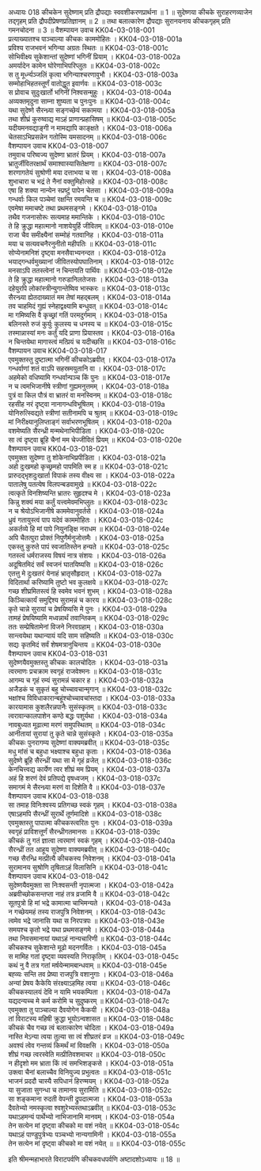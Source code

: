 अध्यायः 018
कीचकेन सुदेष्णाम् प्रति द्रौपद्याः स्ववशीकरणप्रार्थना ॥ 1 ॥ सुदेष्णया कीचके सुराहरणव्याजेन तद्गृहम् प्रति द्रौपदीप्रेषणप्रतिज्ञानम् ॥ 2 ॥ तथा बलात्कारेण द्रौपद्याः सुरानयनाय कीचकगृहम् प्रति गमनचोदना ॥ 3 ॥
वैशम्पायन उवाच 	KK04-03-018-001  
प्रत्याख्यातश्च पाञ्चाल्या कीचकः काममोहितः ।	KK04-03-018-001a  
प्रविश्य राजभवनं भगिन्या अग्रतः स्थितः ॥ 	KK04-03-018-001c  
सोभिवीक्ष्य सुकेशान्तां सुदेष्णां भगिनीं प्रियाम् ।	KK04-03-018-002a  
अमर्यादेन कामेन घोरेणाभिपरिप्लुतः ॥ 	KK04-03-018-002c  
स तु मूर्ध्न्यञ्जलिं कृत्वा भगिन्याश्चरणावुभौ ।	KK04-03-018-003a  
सम्मोहाभिहतस्तूर्णं वातोद्धूत इवार्णवः ॥ 	KK04-03-018-003c  
स प्रोवाच सुदुःखार्तो भगिनीं निश्वसन्मुहुः ।	KK04-03-018-004a  
अव्यक्तमृदुना साम्ना शुष्यता च पुनःपुनः ॥ 	KK04-03-018-004c  
यथा सुदेष्णे सैरन्ध्र्या सङ्गच्छेयं सकामया ।	KK04-03-018-005a  
तथा शीघ्रं कुरुष्वाद्य माऽहं प्राणान्प्रहासिषम् ॥ 	KK04-03-018-005c  
यदीयमनवद्याङ्गी न मामद्यापि काङ्क्षते ।	KK04-03-018-006a  
चेतसाऽभिप्रसन्नेन गतोस्मि यमसादनम् ॥	KK04-03-018-006c  
वैशम्पायन उवाच 	KK04-03-018-007  
तमुवाच परिष्वज्य सुदेष्णा भ्रातरं प्रियम् ।	KK04-03-018-007a  
भ्रातुर्जीवितरक्षार्थं समाश्वास्यासितेक्षणा ॥	KK04-03-018-007c  
शरणागतेयं सुश्रोणी मया दत्ताभया च सा ।	KK04-03-018-008a  
शुभाचारा च भद्रं ते नैनां वक्तुमिहोत्सहे ॥	KK04-03-018-008c  
एषा हि शक्या नान्येन स्प्रष्टुं पापेन चेतसा ।	KK04-03-018-009a  
गन्धर्वाः किल पञ्चेमां रक्षन्ति रमयन्ति च ॥	KK04-03-018-009c  
एवमेषा ममाचष्टे तथा प्रथमसङ्गमे ।	KK04-03-018-010a  
तथैव गजनासोरूः सत्यमाह ममान्तिके ।	KK04-03-018-010c  
ते हि क्रुद्धा महात्मानो नाशयेयुर्हि जीवितम् ॥ 	KK04-03-018-010e  
राजा चैव समीक्ष्यैनां सम्मोहं गतवानिह ।	KK04-03-018-011a  
मया च सत्यवचनैरनुनीतो महीपतिः ॥ 	KK04-03-018-011c  
सोप्येनामनिशं दृष्ट्वा मनसैवाभ्यनन्दत ।	KK04-03-018-012a  
भयाद्गन्धर्वमुख्यानां जीवितस्योपघातिनाम् ।	KK04-03-018-012c  
मनसाऽपि ततस्त्वेनां न चिन्तयति पार्थिवः ॥ 	KK04-03-018-012e  
ते हि क्रुद्धा महात्मानो गरुडानिलतेजसः ।	KK04-03-018-013a  
दहेयुरपि लोकांस्त्रीन्युगान्तेष्विव भास्करः ॥	KK04-03-018-013c  
सैरन्ध्र्या ह्येतदाख्यातं मम तेषां महद्बलम् ।	KK04-03-018-014a  
तव चाहमिदं गुह्यं स्नेहाद्वक्ष्यामि बन्धुवत् ॥	KK04-03-018-014c  
मा गमिष्यसि वै कृच्छ्रां गतिं परमदुर्गमाम् ।	KK04-03-018-015a  
बलिनस्ते रुजं कुर्युः कुलस्य च धनस्य च ॥ 	KK04-03-018-015c  
तस्मान्नास्यां मनः कर्तुं यदि प्राणा प्रियास्तव ।	KK04-03-018-016a  
न चिन्तयेथा मागास्त्वं मत्प्रियं च यदीच्छसि ॥ 	KK04-03-018-016c  
वैशम्पायन उवाच 	KK04-03-018-017  
एवमुक्तस्तु दुष्टात्मा भगिनीं कीचकोऽब्रवीत् ।	KK04-03-018-017a  
गन्धर्वाणां शतं वाऽपि सहस्रमयुतानि वा ।	KK04-03-018-017c  
अहमेको वधिष्यामि गन्धर्वान्पञ्च किं पुनः ॥ 	KK04-03-018-017e  
न च त्वमभिजानीषे स्त्रीणां गुह्यमनुत्तमम् ।	KK04-03-018-018a  
पुत्रं वा किल पौत्रं वा भ्रातरं वा मनस्विनम् ॥ 	KK04-03-018-018c  
रहसीह नरं दृष्ट्वा नानागन्धविभूषितम् ।	KK04-03-018-019a  
योनिरुत्स्विद्यते स्त्रीणां सतीनामपि च श्रुतम् ॥ 	KK04-03-018-019c  
मां निरीक्ष्यानुलिप्ताङ्गं सर्वाभरणभूषितम् ।	KK04-03-018-020a  
वशमेष्यति सैरन्ध्री मन्मथेनाभिपीडिता ।	KK04-03-018-020c  
सा त्वं दृष्ट्वा ब्रूहि चैनां मम चेज्जीवितं प्रियम् ॥ 	KK04-03-018-020e  
वैशम्पायन उवाच 	KK04-03-018-021  
एवमुक्ता सुदेष्णा तु शोकेनाभिप्रपीडिता ।	KK04-03-018-021a  
अहो दुःखमहो कृच्छ्रमहो पापमिति स्म ह ॥	KK04-03-018-021c  
प्रारुदद्भृशदुःखार्ता विपाकं तस्य वीक्ष्य सा ।	KK04-03-018-022a  
पातालेषु पतत्येष विलपन्बडवामुखे ॥ 	KK04-03-018-022c  
त्वत्कृते विनशिष्यन्ति भ्रातरः सुहृदश्च मे ।	KK04-03-018-023a  
किन्नु शक्यं मया कर्तुं यत्त्वमेवमभिप्लुतः ॥ 	KK04-03-018-023c  
न च श्रेयोऽभिजानीषे काममेवानुवर्तसे ।	KK04-03-018-024a  
ध्रुवं गतायुस्त्वं पाप यदेवं काममोहितः ।	KK04-03-018-024c  
अकर्तव्ये हि मां पापे नियुनङ्क्षि नराधम ॥ 	KK04-03-018-024e  
अपि चैतत्पुरा प्रोक्तं निपुणैर्मनुजोत्तमैः ।	KK04-03-018-025a  
एकस्तु कुरुते पापं स्वजातिस्तेन हन्यते ॥	KK04-03-018-025c  
गतस्त्वं धर्मराजस्य विषयं नात्र संशयः ।	KK04-03-018-026a  
अदूषितमिदं सर्वं स्वजनं घातयिष्यसि ॥ 	KK04-03-018-026c  
एतत्तु मे दुःखतरं येनाहं भ्रातृसौहृदात् ।	KK04-03-018-027a  
विदितार्था करिष्यामि तुष्टो भव कुलक्षये ॥ 	KK04-03-018-027c  
गच्छ शीघ्रमितस्त्वं हि स्वमेव भवनं शुभम् ।	KK04-03-018-028a  
किञ्चित्कार्यं समुद्दिश्य सुरामन्नं च कारय ॥ 	KK04-03-018-028c  
कृते चान्ने सुरायां च प्रेषयिष्यसि मे पुनः ।	KK04-03-018-029a  
तामहं प्रेषयिष्यामि मध्वन्नार्थं तवान्तिकम् ॥ 	KK04-03-018-029c  
ततः सम्प्रेषितामेनां विजने निरवग्रहाम् ।	KK04-03-018-030a  
सान्त्वयेथा यथान्यायं यदि साम सहिष्यति ॥ 	KK04-03-018-030c  
सद्यः कृतमिदं सर्वं शेषमत्रानुचिन्तय ॥ 	KK04-03-018-030e  
वैशम्पायन उवाच 	KK04-03-018-031  
सुदेष्णयैवमुक्तस्तु कीचकः कालचोदितः ।	KK04-03-018-031a  
त्वरमाणः प्रचक्राम स्वगृहं राजवेश्मनः ॥ 	KK04-03-018-031c  
आगम्य च गृहं रम्यं सुरामन्नं चकार ह ।	KK04-03-018-032a  
अजैडकं च सुकृतं बहु चोच्चावचान्मृगान् ॥ 	KK04-03-018-032c  
भक्षांश्च विविधाकारान्बहूंश्चोच्चावचांस्तदा ।	KK04-03-018-033a  
कारयामास कुशलैरन्नपानैः सुसंस्कृतम् ॥ 	KK04-03-018-033c  
त्वरावान्कालपाशेन कण्ठे बद्धः पशुर्यथा ।	KK04-03-018-034a  
नावबुध्यत मूढात्मा मरणं समुपस्थितम् ॥	KK04-03-018-034c  
आनीतायां सुरायां तु कृते चान्ने सुसंस्कृते ।	KK04-03-018-035a  
कीचकः पुनरागम्य सुदेष्णां वाक्यमब्रवीत् ॥ 	KK04-03-018-035c  
मधु मांसं च बहुधा भक्ष्याश्च बहुधा कृताः ।	KK04-03-018-036a  
सुदेष्णे ब्रूहि सैरन्ध्रीं यथा सा मे गृहं व्रजेत् ॥ 	KK04-03-018-036c  
केनचित्त्वद्य कार्येण त्वर शीघ्रं मम प्रियम् ।	KK04-03-018-037a  
अहं हि शरणं देवं प्रतिपद्ये वृषध्वजम् ।	KK04-03-018-037c  
समागमं मे सैरन्ध्र्या मरणं वा दिशेति वै ॥	KK04-03-018-037e  
वैशम्पायन उवाच 	KK04-03-018-038  
सा तमाह विनिःश्वस्य प्रतिगच्छ स्वकं गृहम् ।	KK04-03-018-038a  
एषाऽहमपि सैरन्ध्रीं सुरार्थे तूर्णमादिशे ॥ 	KK04-03-018-038c  
एवमुक्तस्तु पापात्मा कीचकस्त्वरितः पुनः ।	KK04-03-018-039a  
स्वगृहं प्राविशत्तूर्णं सैरन्ध्रीगतमानसः ॥ 	KK04-03-018-039c  
कीचकं तु गतं ज्ञात्वा त्वरमाणं स्वकं गृहम् ।	KK04-03-018-040a  
सैरन्ध्रीं तत आहूय सुदेष्णा वाक्यमब्रवीत् ॥ 	KK04-03-018-040c  
गच्छ सैरन्ध्रि मत्प्रीत्यै कीचकस्य निवेशनम् ।	KK04-03-018-041a  
सुरामानय सुश्रोणि तृषिताऽहं विलासिनि ॥	KK04-03-018-041c  
वैशम्पायन उवाच 	KK04-03-018-042  
सुदेष्णयैवमुक्ता सा निःश्वसन्ती नृपात्मजा ।	KK04-03-018-042a  
अब्रवीच्छोकसन्तप्ता नाहं तत्र व्रजामि वै ॥ 	KK04-03-018-042c  
सूतपुत्रो हि मां भद्रे कामात्मा चाभिमन्यते ।	KK04-03-018-043a  
न गच्छेयमहं तस्य राजपुत्रि निवेशनम् ।	KK04-03-018-043c  
त्वमेव भद्रे जानासि यथा स निरपत्रपः ॥ 	KK04-03-018-043e  
समयश्च कृतो भद्रे यथा प्रथमसङ्गमे ।	KK04-03-018-044a  
तथा निवसमानायां यथाऽहं नान्यचारिणी ॥ 	KK04-03-018-044c  
कीचकश्च सुकेशान्ते मूढो मदनगर्वितः ।	KK04-03-018-045a  
स मामिह गतां दृष्ट्वा व्यवस्यति निराकृतिम् ।	KK04-03-018-045c  
कथं नु वै तत्र गतां मर्षयेन्मामबान्धवाम् ॥ 	KK04-03-018-045e  
बह्व्यः सन्ति तव प्रेष्या राजपुत्रि वशानुगाः ।	KK04-03-018-046a  
अन्यां प्रेषय कैकेयि संरक्ष्याऽहमिह त्वया ॥ 	KK04-03-018-046c  
कीचकस्यालयं देवि न यामि भयकम्पिता ।	KK04-03-018-047a  
यद्यदन्यच्च मे कर्म करोमि च सुदुष्करम् ॥	KK04-03-018-047c  
एवमुक्ता तु पाञ्चाल्या दैवयोगेन कैकयी ।	KK04-03-018-048a  
तां विराटस्य महिषी क्रुद्धा भूयोऽन्वशासत ॥	KK04-03-018-048c  
कीचकं चैव गच्छ त्वं बलात्कारेण चोदिता ।	KK04-03-018-049a  
नास्ति मेऽन्या त्वया तुल्या सा त्वं शीघ्रतरं व्रज ॥ 	KK04-03-018-049c  
अवश्यं त्वेव गन्तव्यं किमर्थं मां विवक्षसि ।	KK04-03-018-050a  
शीघ्रं गच्छ त्वरस्वेति मत्प्रीतिवशमाचर ॥ 	KK04-03-018-050c  
न हीदृशो मम भ्राता किं त्वं समभिशङ्कसे ।	KK04-03-018-051a  
उक्त्वा चैनां बलाच्चैव विनियुज्य प्रभुत्वतः ॥ 	KK04-03-018-051c  
भाजनं प्रददौ चास्यै सपिधानं हिरण्मयम् ।	KK04-03-018-052a  
या सुजाता सुगन्धा च तामानय सुरामिति ॥ 	KK04-03-018-052c  
सा शङ्कमाना रुदती वेपन्ती द्रुपदात्मजा ।	KK04-03-018-053a  
दैवतेभ्यो नमस्कृत्वा श्वशुरेभ्यस्तथाऽब्रवीत् ॥	KK04-03-018-053c  
यथाऽहमन्यं पार्थेभ्यो नाभिजानामि मानवम् ।	KK04-03-018-054a  
तेन सत्येन मां दृष्ट्वा कीचको मा वशं नयेत् ॥	KK04-03-018-054c  
यथाऽहं पाण्डुपुत्रेभ्यः पञ्चभ्यो नान्यगामिनी ।	KK04-03-018-055a  
तेन सत्येन मां दृष्ट्वा कीचको मा वशं नयेत् ॥ ॥	KK04-03-018-055c  

इति श्रीमन्महाभारते विराटपर्वणि कीचकवधपर्वणि अष्टादशोऽध्यायः ॥ 18 ॥ 


